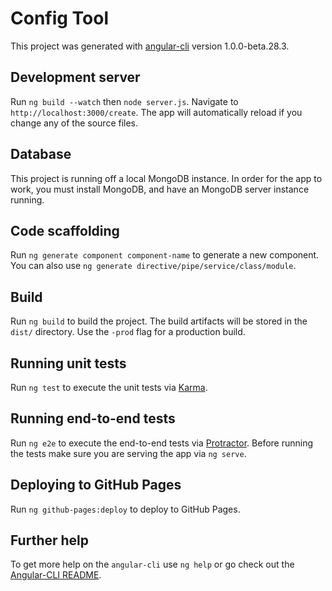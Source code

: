 # Config Tool

This project was generated with [angular-cli](https://github.com/angular/angular-cli) version 1.0.0-beta.28.3.

## Development server
Run `ng build --watch` then `node server.js`. Navigate to `http://localhost:3000/create`. The app will automatically reload if you change any of the source files.

## Database
This project is running off a local MongoDB instance. In order for the app to work, you must install MongoDB, and
have an MongoDB server instance running.

## Code scaffolding

Run `ng generate component component-name` to generate a new component. You can also use `ng generate directive/pipe/service/class/module`.

## Build

Run `ng build` to build the project. The build artifacts will be stored in the `dist/` directory. Use the `-prod` flag for a production build.

## Running unit tests

Run `ng test` to execute the unit tests via [Karma](https://karma-runner.github.io).

## Running end-to-end tests

Run `ng e2e` to execute the end-to-end tests via [Protractor](http://www.protractortest.org/).
Before running the tests make sure you are serving the app via `ng serve`.

## Deploying to GitHub Pages

Run `ng github-pages:deploy` to deploy to GitHub Pages.

## Further help

To get more help on the `angular-cli` use `ng help` or go check out the [Angular-CLI README](https://github.com/angular/angular-cli/blob/master/README.md).
